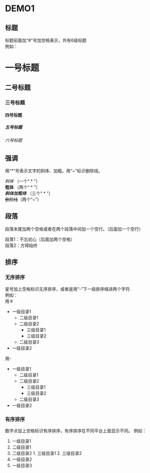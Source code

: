 # DEMO1

## 标题
标题前面加“#”号加空格表示，共有6级标题    
例如：
# 一号标题
## 二号标题
### 三号标题
#### 四号标题
##### 五号标题
###### 六号标题

## 强调
用“*”号表示文字的斜体、加粗。用“~”标识删除线。     
    
*斜体* （一个“ * ”）  
**粗体** （两个“ * ”）  
***斜体加粗体*** （三个“ * ”）   
~~删除线~~（两个“~”）  

## 段落
段落末尾加两个空格或者在两个段落中间加一个空行。（后面加一个空行）

段落1：不忘初心（后面加两个空格）  
段落2：方得始终

## 排序
### 无序排序
星号加上空格标识无序排序，或者是用“-”下一级排序缩进两个字符.  
例如：  
用＃ 
* 一级目录1
  * 二级目录1
  * 二级目录2
    * 三级目录1
	* 三级目录2
  * 二级目录3
* 一级目录2  

用-
- 一级目录1
  - 二级目录1
  - 二级目录2
    - 三级目录1
	- 三级目录2
  - 二级目录3
- 一级目录2

### 有序排序
数字点加上空格标识有序排序。有序排序在不同平台上面显示不同。
例如：
1. 一级目录1
  1. 二级目录1
  2. 二级目录2
    1. 三级目录1 
	2. 三级目录2
2. 一级目录2
3. 一级目录3
